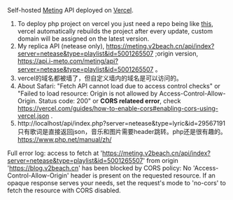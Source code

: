 Self-hosted [Meting](https://github.com/metowolf/Meting) API deployed on [Vercel](https://vercel.com/).

1. To deploy php project on vercel you just need a repo being like [this](https://github.com/juicyfx/vercel-examples), vercel automatically rebuilds the project after every update, custom domain will be assigned on the latest version.
2. My replica API (netease only), https://meting.v2beach.cn/api/index?server=netease&type=playlist&id=5001265507 ;origin version, https://api.i-meto.com/meting/api?server=netease&type=playlist&id=5001265507 。
3. vercel的域名都被墙了，但自定义墙内的域名是可以访问的。
4. About Safari: "Fetch API cannot load due to access control checks" or "Failed to load resource: Origin is not allowed by Access-Control-Allow-Origin. Status code: 200" or **CORS relateed error**, check https://vercel.com/guides/how-to-enable-cors#enabling-cors-using-vercel.json .
5. http://localhost/api/index.php?server=netease&type=lyric&id=29567191 只有歌词是直接返回json，音乐和图片需要header跳转。php还是很有趣的。https://www.php.net/manual/zh/

Full error log: access to fetch at 'https://meting.v2beach.cn/api/index?server=netease&type=playlist&id=5001265507' from origin 'https://blog.v2beach.cn' has been blocked by CORS policy: No 'Access-Control-Allow-Origin' header is present on the requested resource. If an opaque response serves your needs, set the request's mode to 'no-cors' to fetch the resource with CORS disabled.